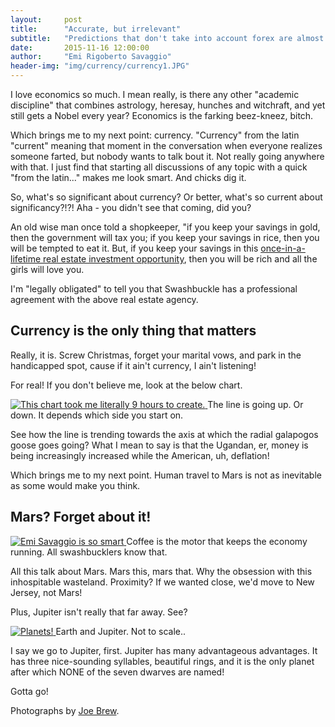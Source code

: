 ```yaml
---
layout:     post
title:      "Accurate, but irrelevant"
subtitle:   "Predictions that don't take into account forex are almost completely useless, yet major institutions continue to look the other way."
date:       2015-11-16 12:00:00
author:     "Emi Rigoberto Savaggio"
header-img: "img/currency/currency1.JPG"
---
```


<p>I love economics so much.  I mean really, is there any other "academic discipline" that combines astrology, heresay, hunches and witchraft, and yet still gets a Nobel every year?  Economics is the farking beez-kneez, bitch.</p>

<p>Which brings me to my next point: currency.  "Currency" from the latin "current" meaning that moment in the conversation when everyone realizes someone farted, but nobody wants to talk bout it. Not really going anywhere with that.  I just find that starting all discussions of any topic with a quick "from the latin..." makes me look smart.  And chicks dig it.</p>

<p>So, what's so significant about currency?  Or better, what's so current about significancy?!?!  Aha - you didn't see that coming, did you?</p>

<p>An old wise man once told a shopkeeper, "if you keep your savings in gold, then the government will tax you; if you keep your savings in rice, then you will be tempted to eat it. But, if you keep your savings in this <a href="http://www.tierrayucatan.com/listings/en/4">once-in-a-lifetime real estate investment opportunity</a>, then you will be rich and all the girls will love you.  </p>

<p>I'm "legally obligated" to tell you that Swashbuckle has a professional agreement with the above real estate agency.</p>

<h2 class="section-heading">Currency is the only thing that matters</h2>

<p>Really, it is.  Screw Christmas, forget your marital vows, and park in the handicapped spot, cause if it ain't currency, I ain't listening!</p>

<p>For real!  If you don't believe me, look at the below chart.</p>

<a href="#">
    <img src="{{ site.baseurl }}/img/currency/currency3.JPG" alt="This chart took me literally 9 hours to create.">
</a>
<span class="caption text-muted">The line is going up.  Or down.  It depends which side you start on.</span>

See how the line is trending towards the axis at which the radial galapogos goose goes going?  What I mean to say is that the Ugandan, er, money is being increasingly increased while the American, uh, deflation!

Which brings me to my next point.  Human travel to Mars is not as inevitable as some would make you think.

<h2 class="section-heading">Mars?  Forget about it!</h2>

<a href="#">
    <img src="{{ site.baseurl }}/img/currency/currency2.JPG" alt="Emi Savaggio is so smart">
</a>
<span class="caption text-muted">Coffee is the motor that keeps the economy running.  All swashbucklers know that.</span>

<p>All this talk about Mars.  Mars this, mars that.  Why the obsession with this inhospitable wasteland.  Proximity?  If we wanted close, we'd move to New Jersey, not Mars!</p>

<p>Plus, Jupiter isn't really that far away.  See?</p>

<a href="#">
    <img src="{{ site.baseurl }}/img/currency/currency4.JPG" alt="Planets!  ">
</a>
<span class="caption text-muted">Earth and Jupiter.  Not to scale..</span>


<p>I say we go to Jupiter, first.  Jupiter has many advantageous advantages.  It has three nice-sounding syllables, beautiful rings, and it is the only planet after which NONE of the seven dwarves are named! </p>

<p>Gotta go! </p>

Photographs by <a href="http://www.theguardian.com/environment/2008/jun/07/bottlenose.dolphin">Joe Brew</a>.




